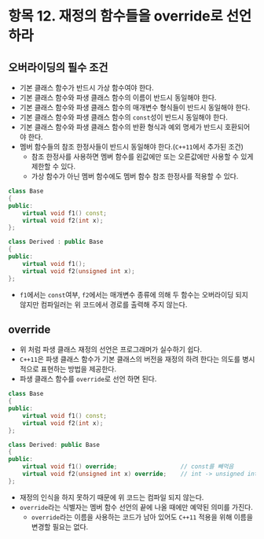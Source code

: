 # 항목 12. 재정의 함수들을 override로 선언하라
## 오버라이딩의 필수 조건
- 기본 클래스 함수가 반드시 가상 함수여야 한다.
- 기본 클래스 함수와 파생 클래스 함수의 이름이 반드시 동일해야 한다.
- 기본 클래스 함수와 파생 클래스 함수의 매개변수 형식들이 반드시 동일해야 한다.
- 기본 클래스 함수와 파생 클래스 함수의 `const`성이 반드시 동일해야 한다.
- 기본 클래스 함수와 파생 클래스 함수의 반환 형식과 예외 명세가 반드시 호환되어야 한다.
- 멤버 함수들의 참조 한정사들이 반드시 동일해야 한다.(`C++11`에서 추가된 조건)
  - 참조 한정사를 사용하면 멤버 함수를 왼값에만 또는 오른값에만 사용할 수 있게 제한할 수 있다.
  - 가상 함수가 아닌 멤버 함수에도 멤버 함수 참조 한정사를 적용할 수 있다.

```cpp
class Base 
{
public:
    virtual void f1() const;
    virtual void f2(int x);
};

class Derived : public Base 
{
public:
    virtual void f1();
    virtual void f2(unsigned int x);
};
```
- `f1`에서는 `const`여부, `f2`에서는 매개변수 종류에 의해 두 함수는 오버라이딩 되지 않지만 컴파일러는 위 코드에서 경로를 출력해 주지 않는다.

## override
- 위 처럼 파생 클래스 재정의 선언은 프로그래머가 실수하기 쉽다.
- `C++11`은 파생 클래스 함수가 기본 클래스의 버전을 재정의 하려 한다는 의도를 병시적으로 표현하는 방법을 제공한다.
- 파생 클래스 함수를 `override`로 선언 하면 된다.
```cpp
class Base
{
public:
    virtual void f1() const;
    virtual void f2(int x);
};

class Derived: public Base
{
public:
    virtual void f1() override;                  // const를 빼먹음
    virtual void f2(unsigned int x) override;    // int -> unsigned int x
};
```
- 재정의 인식을 하지 못하기 때문에 위 코드는 컴파일 되지 않는다.
- `override`라는 식별자는 멤버 함수 선언의 끝에 나올 때에만 예약된 의미를 가진다.
  - `override`라는 이름을 사용하는 코드가 남아 있어도 `C++11` 적용을 위해 이름을 변경할 필요는 없다.
